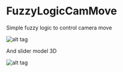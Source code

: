 # FuzzyLogicCamMove
Simple fuzzy logic to control camera move


![alt tag](http://i67.tinypic.com/33vopjk.png)

And slider model 3D

![alt tag](http://i65.tinypic.com/2l9l7xw.png)
